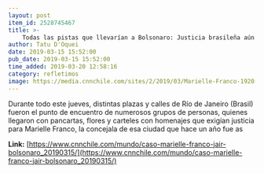 ```yaml
---
layout: post
item_id: 2528745467
title: >-
    Todas las pistas que llevarían a Bolsonaro: Justicia brasileña aún no aclara quién mandó a matar a Marielle Franco
author: Tatu D'Oquei
date: 2019-03-15 15:52:00
pub_date: 2019-03-15 15:52:00
time_added: 2019-03-20 12:58:16
category: refletimos
image: https://media.cnnchile.com/sites/2/2019/03/Marielle-Franco-1920-1.jpg
---
```


Durante todo este jueves, distintas plazas y calles de Río de Janeiro (Brasil) fueron el punto de encuentro de numerosos grupos de personas, quienes llegaron con pancartas, flores y carteles con homenajes que exigían justicia para Marielle Franco, la concejala de esa ciudad que hace un año fue as

**Link:** [https://www.cnnchile.com/mundo/caso-marielle-franco-jair-bolsonaro_20190315/](https://www.cnnchile.com/mundo/caso-marielle-franco-jair-bolsonaro_20190315/)

